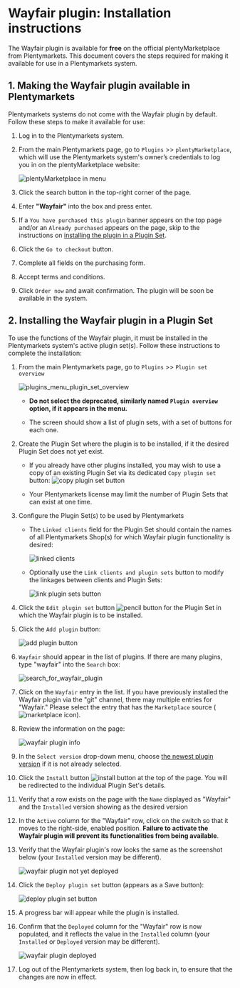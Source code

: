 # Wayfair plugin: Installation instructions
The Wayfair plugin is available for **free** on the official plentyMarketplace from Plentymarkets. This document covers the steps required for making it available for use in a Plentymarkets system.

## 1. Making the Wayfair plugin available in Plentymarkets
Plentymarkets systems do not come with the Wayfair plugin by default.
Follow these steps to make it available for use:

1. Log in to the Plentymarkets system.

2. From the main Plentymarkets page, go to `Plugins` >> `plentyMarketplace`, which will use the Plentymarkets system's owner’s credentials to log you in on the plentyMarketplace website:


    ![plentyMarketplace in menu](../../../images/en/menu_marketplace.png)

3. Click the search button in the top-right corner of the page.

4. Enter **"Wayfair"** into the box and press enter.

5. If a `You have purchased this plugin` banner appears on the top page and/or an `Already purchased` appears on the page, skip to the instructions on [installing the plugin in a Plugin Set](#2-installing-the-wayfair-plugin-in-a-plugin-set).

6. Click the `Go to checkout` button.

7. Complete all fields on the purchasing form.

8. Accept terms and conditions.

9. Click `Order now` and await confirmation. The plugin will be soon be available in the system.

## 2. Installing the Wayfair plugin in a Plugin Set
To use the functions of the Wayfair plugin, it must be installed in the Plentymarkets system's active plugin set(s). Follow these instructions to complete the installation:

1. From the main Plentymarkets page, go to `Plugins` >> `Plugin set overview`

    ![plugins_menu_plugin_set_overview](../../../images/en/plugins_menu_plugin_set_overview.png)

    * **Do not select the deprecated, similarly named `Plugin overview` option, if it appears in the menu.**

    * The screen should show a list of plugin sets, with a set of buttons for each one.

2. Create the Plugin Set where the plugin is to be installed, if it the desired Plugin Set does not yet exist.

    * If you already have other plugins installed, you may wish to use a copy of an existing Plugin Set via its dedicated `Copy plugin set` button: ![copy plugin set button](../../../images/en/installation/button_copy_plugin_set.png)

    * Your Plentymarkets license may limit the number of Plugin Sets that can exist at one time.

3. Configure the Plugin Set(s) to be used by Plentymarkets
    * The `Linked clients` field for the Plugin Set should contain the names of all Plentymarkets Shop(s) for which Wayfair plugin functionality is desired:

        ![linked clients](../../../images/en/plugin_sets_linked_clients.png)

    * Optionally use the `Link clients and plugin sets` button to modify the linkages between clients and Plugin Sets:

        ![link plugin sets button](../../../images/en/installation/button_link_plugin_sets.png)

4. Click the `Edit plugin set` button ![pencil button](../../../images/common/button_pencil.png) for the Plugin Set in which the Wayfair plugin is to be installed.

5. Click the `Add plugin` button:

    ![add plugin button](../../../images/en/installation/button_add_plugin.png)

6. `Wayfair` should appear in the list of plugins. If there are many plugins, type "wayfair" into the `Search` box:

    ![search_for_wayfair_plugin](../../../images/en/installation/search_for_wayfair_plugin.png)

7. Click on the `Wayfair` entry in the list. If you have previously installed the Wayfair plugin via the "git" channel, there may multiple entries for "Wayfair." Please select the entry that has the `Marketplace` source (![marketplace icon](../../../images/common/icon_marketplace.png)).

8. Review the information on the page:

    ![wayfair plugin info](../../../images/en/installation/marketplace_wayfair.png)

9. In the `Select version` drop-down menu, choose [the newest plugin version](https://github.com/wayfair-contribs/plentymarkets-plugin/releases) if it is not already selected.

10. Click the `Install` button ![install button](../../../images/en/installation/button_install.png) at the top of the page. You will be redirected to the individual Plugin Set's details.

11. Verify that a row exists on the page with the `Name` displayed as "Wayfair" and the `Installed` version showing as the desired version

12. In the `Active` column for the "Wayfair" row, click on the switch so that it moves to the right-side, enabled position. **Failure to activate the Wayfair plugin will prevent its functionalities from being available**.

13. Verify that the Wayfair plugin's row looks the same as the screenshot below (your `Installed` version may be different).

    ![wayfair plugin not yet deployed](../../../images/en/installation/wayfair_plugin_not_yet_deployed.png)

14. Click the `Deploy plugin set` button (appears as a Save button):

    ![deploy plugin set button](../../../images/en/installation/button_deploy_plugin_set.png)

15. A progress bar will appear while the plugin is installed.

16. Confirm that the `Deployed` column for the "Wayfair" row is now populated, and it reflects the value in the `Installed` column (your `Installed` or `Deployed` version may be different).

    ![wayfair plugin deployed](../../../images/en/installation/wayfair_plugin_deployed.png)

17. Log out of the Plentymarkets system, then log back in, to ensure that the changes are now in effect.

